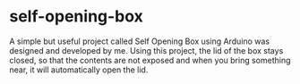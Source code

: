 # self-opening-box
A simple but useful project called Self Opening Box using Arduino was designed and developed by me. Using this project, the lid of the box stays closed, so that the contents are not exposed and when you bring something near, it will automatically open the lid.
